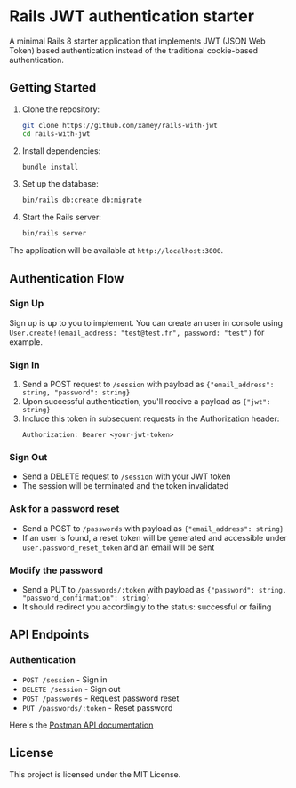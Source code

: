 # Rails JWT authentication starter

A minimal Rails 8 starter application that implements JWT (JSON Web Token) based authentication instead of the traditional cookie-based authentication.

## Getting Started

1. Clone the repository:

   ```bash
   git clone https://github.com/xamey/rails-with-jwt
   cd rails-with-jwt
   ```

2. Install dependencies:

   ```bash
   bundle install
   ```

3. Set up the database:

   ```bash
   bin/rails db:create db:migrate
   ```

4. Start the Rails server:
   ```bash
   bin/rails server
   ```

The application will be available at `http://localhost:3000`.

## Authentication Flow

### Sign Up

Sign up is up to you to implement.
You can create an user in console using `User.create!(email_address: "test@test.fr", password: "test")` for example.

### Sign In

1. Send a POST request to `/session` with payload as `{"email_address": string, "password": string}`
2. Upon successful authentication, you'll receive a payload as `{"jwt": string}`
3. Include this token in subsequent requests in the Authorization header:
   ```
   Authorization: Bearer <your-jwt-token>
   ```

### Sign Out

- Send a DELETE request to `/session` with your JWT token
- The session will be terminated and the token invalidated

### Ask for a password reset

- Send a POST to `/passwords` with payload as `{"email_address": string}`
- If an user is found, a reset token will be generated and accessible under `user.password_reset_token` and an email will be sent

### Modify the password

- Send a PUT to `/passwords/:token` with payload as `{"password": string, "password_confirmation": string}`
- It should redirect you accordingly to the status: successful or failing

## API Endpoints

### Authentication

- `POST /session` - Sign in
- `DELETE /session` - Sign out
- `POST /passwords` - Request password reset
- `PUT /passwords/:token` - Reset password

Here's the [Postman API documentation](https://documenter.getpostman.com/view/25637739/2sB2qi9yFM)

## License

This project is licensed under the MIT License.
